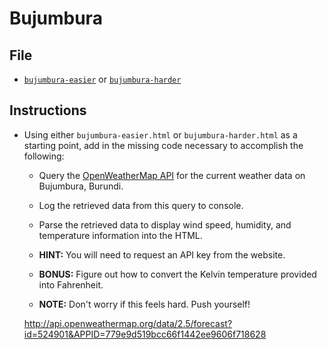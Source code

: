 # Bujumbura

## File

* [`bujumbura-easier`](Unsolved/bujumbura-easier.html) or [`bujumbura-harder`](Unsolved/bujumbura-harder.html)

## Instructions

* Using either `bujumbura-easier.html` or `bujumbura-harder.html` as a starting point, add in the missing code necessary to accomplish the following:

  * Query the [OpenWeatherMap API](http://openweathermap.org/api) for the current weather data on Bujumbura, Burundi.

  * Log the retrieved data from this query to console.

  * Parse the retrieved data to display wind speed, humidity, and temperature information into the HTML.

  * **HINT:** You will need to request an API key from the website.

  * **BONUS:** Figure out how to convert the Kelvin temperature provided into Fahrenheit.

  * **NOTE:** Don't worry if this feels hard. Push yourself!

  http://api.openweathermap.org/data/2.5/forecast?id=524901&APPID=779e9d519bcc66f1442ee9606f718628
